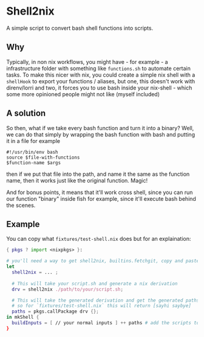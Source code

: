# Shell2nix 

A simple script to convert bash shell functions into scripts. 

## Why

Typically, in non nix workflows, you might have - for example - a infrastructure folder with something like `functions.sh` to automate certain tasks. 
To make this nicer with nix, you could create a simple nix shell with a `shellHook` to export your functions / aliases, but one, this doesn't work with direnv/lorri
and two, it forces you to use bash inside your nix-shell - which some more opinioned people might not like (myself included)

## A solution 

So then, what if we take every bash function and turn it into a binary? Well, we can do that simply by wrapping the bash function with bash and putting it in a file for example 

```
#!/usr/bin/env bash
source $file-with-functions
$function-name $args
```

then if we put that file into the path, and name it the same as the function name, then it works just like the original function. Magic! 

And for bonus points, it means that it'll work cross shell, since you can run our function "binary" inside fish for example, since it'll execute 
bash behind the scenes.

## Example

You can copy what `fixtures/test-shell.nix` does but for an explaination:

```nix
{ pkgs ? import <nixpkgs> }:

# you'll need a way to get shell2nix, builtins.fetchgit, copy and paste it, etc
let 
  shell2nix = ... ; 
  
  # This will take your script.sh and generate a nix derivation
  drv = shell2nix ./path/to/your/script.sh;

  # This will take the generated derivation and get the generated paths,
  # so for `fixtures/test-shell.nix` this will return [sayhi saybye]
  paths = pkgs.callPackage drv {}; 
in mkShell {
  buildInputs = [ // your normal inputs ] ++ paths # add the scripts to your path
}
```
